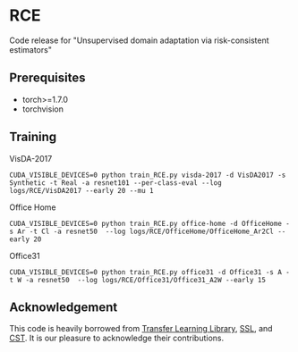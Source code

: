 # RCE
Code release for "Unsupervised domain adaptation via risk-consistent estimators" 

## Prerequisites
- torch>=1.7.0
- torchvision

## Training

VisDA-2017
```
CUDA_VISIBLE_DEVICES=0 python train_RCE.py visda-2017 -d VisDA2017 -s Synthetic -t Real -a resnet101 --per-class-eval --log logs/RCE/VisDA2017 --early 20 --mu 1
```

Office Home
```
CUDA_VISIBLE_DEVICES=0 python train_RCE.py office-home -d OfficeHome -s Ar -t Cl -a resnet50  --log logs/RCE/OfficeHome/OfficeHome_Ar2Cl --early 20
```

Office31
```
CUDA_VISIBLE_DEVICES=0 python train_RCE.py office31 -d Office31 -s A -t W -a resnet50  --log logs/RCE/Office31/Office31_A2W --early 15
```



## Acknowledgement
This code is heavily borrowed from  [Transfer Learning Library](https://github.com/thuml/Transfer-Learning-Library/), [SSL](https://github.com/YBZh/Bridging_UDA_SSL), and [CST]( https://github.com/Liuhong99/CST). It is our pleasure to acknowledge their contributions.

